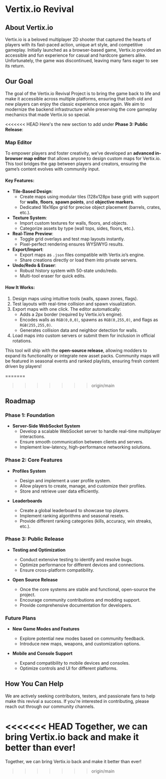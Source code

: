 # Vertix.io Revival

## About Vertix.io
Vertix.io is a beloved multiplayer 2D shooter that captured the hearts of players with its fast-paced action, unique art style, and competitive gameplay. Initially launched as a browser-based game, Vertix.io provided an accessible and fun experience for casual and hardcore gamers alike. Unfortunately, the game was discontinued, leaving many fans eager to see its return.

## Our Goal
The goal of the Vertix.io Revival Project is to bring the game back to life and make it accessible across multiple platforms, ensuring that both old and new players can enjoy the classic experience once again. We aim to modernize the backend infrastructure while preserving the core gameplay mechanics that made Vertix.io so special.

<<<<<<< HEAD
Here's the new section to add under **Phase 3: Public Release**:

### Map Editor  
To empower players and foster creativity, we’ve developed an **advanced in-browser map editor** that allows anyone to design custom maps for Vertix.io. This tool bridges the gap between players and creators, ensuring the game’s content evolves with community input.  

#### Key Features:  
- **Tile-Based Design**:  
  - Create maps using modular tiles (128x128px base grid) with support for **walls**, **floors**, **spawn points**, and **objective markers**.  
  - Dedicated 16x16px grid for precise object placement (barrels, crates, etc.).  
- **Texture System**:  
  - Import custom textures for walls, floors, and objects.  
  - Categorize assets by type (wall tops, sides, floors, etc.).  
- **Real-Time Preview**:  
  - Toggle grid overlays and test map layouts instantly.  
  - Pixel-perfect rendering ensures WYSIWYG results.  
- **Export/Import**:  
  - Export maps as `.json` files compatible with Vertix.io’s engine.  
  - Share creations directly or load them into private servers.  
- **Undo/Redo & Eraser**:  
  - Robust history system with 50-state undo/redo.  
  - Multi-tool eraser for quick edits.  

#### How It Works:  
1. Design maps using intuitive tools (walls, spawn zones, flags).  
2. Test layouts with real-time collision and spawn visualization.  
3. Export maps with one click. The editor automatically:  
   - Adds a 2px border (required by Vertix.io’s engine).  
   - Encodes walls as `RGB(0,0,0)`, spawns as `RGB(0,255,0)`, and flags as `RGB(255,255,0)`.  
   - Generates collision data and neighbor detection for walls.  
4. Load maps into custom servers or submit them for inclusion in official rotations.  

This tool will ship with the **open-source release**, allowing modders to expand its functionality or integrate new asset packs. Community maps will be featured in seasonal events and ranked playlists, ensuring fresh content driven by players!

=======
>>>>>>> origin/main
## Roadmap

### Phase 1: Foundation
- **Server-Side WebSocket System**
  - Develop a scalable WebSocket server to handle real-time multiplayer interactions.
  - Ensure smooth communication between clients and servers.
  - Implement low-latency, high-performance networking solutions.

### Phase 2: Core Features
- **Profiles System**
  - Design and implement a user profile system.
  - Allow players to create, manage, and customize their profiles.
  - Store and retrieve user data efficiently.

- **Leaderboards**
  - Create a global leaderboard to showcase top players.
  - Implement ranking algorithms and seasonal resets.
  - Provide different ranking categories (kills, accuracy, win streaks, etc.).

### Phase 3: Public Release
- **Testing and Optimization**
  - Conduct extensive testing to identify and resolve bugs.
  - Optimize performance for different devices and connections.
  - Ensure cross-platform compatibility.

- **Open Source Release**
  - Once the core systems are stable and functional, open-source the project.
  - Encourage community contributions and modding support.
  - Provide comprehensive documentation for developers.

### Future Plans
- **New Game Modes and Features**
  - Explore potential new modes based on community feedback.
  - Introduce new maps, weapons, and customization options.
  
- **Mobile and Console Support**
  - Expand compatibility to mobile devices and consoles.
  - Optimize controls and UI for different platforms.

## How You Can Help
We are actively seeking contributors, testers, and passionate fans to help make this revival a success. If you're interested in contributing, please reach out through our community channels.

<<<<<<< HEAD
Together, we can bring Vertix.io back and make it better than ever!
=======
Together, we can bring Vertix.io back and make it better than ever!

>>>>>>> origin/main

